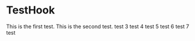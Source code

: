 # TestHook

This is the first test.
This is the second test. test
3 test
4 test
5 test
6 test
7 test